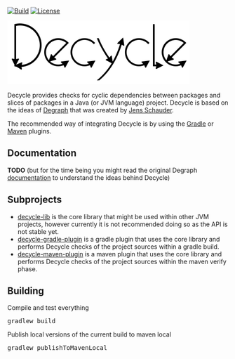 [![Build](https://github.com/obecker/decycle/actions/workflows/gradle.yml/badge.svg)](https://github.com/obecker/decycle/actions/workflows/gradle.yml)
[![License](https://img.shields.io/github/license/obecker/decycle)](https://github.com/obecker/decycle/blob/master/LICENSE)


![decycle](readme/logo.svg?raw=true)

Decycle provides checks for cyclic dependencies between packages and slices of packages in a Java (or JVM language) project.
Decycle is based on the ideas of [Degraph](http://riy.github.io/degraph/index.html) that was created by 
[Jens Schauder](https://github.com/schauder).

The recommended way of integrating Decycle is by using the [Gradle](plugin-gradle) or [Maven](plugin-maven) plugins. 

## Documentation

**TODO** (but for the time being you might read the original Degraph [documentation](http://riy.github.io/degraph/documentation.html) to understand the ideas behind Decycle)

## Subprojects

* [decycle-lib](lib) is the core library that might be used within other JVM projects, however currently it is not 
  recommended doing so as the API is not stable yet.
* [decycle-gradle-plugin](plugin-gradle) is a gradle plugin that uses the core library and performs Decycle checks of the
  project sources within a gradle build.
* [decycle-maven-plugin](plugin-maven) is a maven plugin that uses the core library and performs Decycle checks of the
  project sources within the maven verify phase.

## Building

Compile and test everything

<pre>
gradlew build
</pre>

Publish local versions of the current build to maven local

<pre>
gradlew publishToMavenLocal
</pre>
